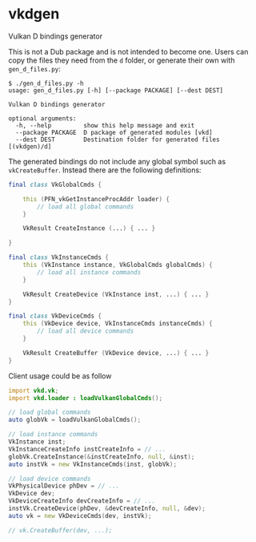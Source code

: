 # vkdgen

Vulkan D bindings generator

This is not a Dub package and is not intended to become one. Users can copy
the files they need from the `d` folder, or generate their own with
`gen_d_files.py`:
```
$ ./gen_d_files.py -h
usage: gen_d_files.py [-h] [--package PACKAGE] [--dest DEST]

Vulkan D bindings generator

optional arguments:
  -h, --help         show this help message and exit
  --package PACKAGE  D package of generated modules [vkd]
  --dest DEST        Destination folder for generated files [(vkdgen)/d]
```

The generated bindings do not include any global symbol such as `vkCreateBuffer`.
Instead there are the following definitions:
```d
final class VkGlobalCmds {

    this (PFN_vkGetInstanceProcAddr loader) {
        // load all global commands
    }

    VkResult CreateInstance (...) { ... }

}

final class VkInstanceCmds {
    this (VkInstance instance, VkGlobalCmds globalCmds) {
        // load all instance commands
    }

    VkResult CreateDevice (VkInstance inst, ...) { ... }
}

final class VkDeviceCmds {
    this (VkDevice device, VkInstanceCmds instanceCmds) {
        // load all device commands
    }

    VkResult CreateBuffer (VkDevice device, ...) { ... }
}
```
Client usage could be as follow
```d
import vkd.vk;
import vkd.loader : loadVulkanGlobalCmds();

// load global commands
auto globVk = loadVulkanGlobalCmds();

// load instance commands
VkInstance inst;
VkInstanceCreateInfo instCreateInfo = // ...
globVk.CreateInstance(&instCreateInfo, null, &inst);
auto instVk = new VkInstanceCmds(inst, globVk);

// load device commands
VkPhysicalDevice phDev = // ...
VkDevice dev;
VkDeviceCreateInfo devCreateInfo = // ...
instVk.CreateDevice(phDev, &devCreateInfo, null, &dev);
auto vk = new VkDeviceCmds(dev, instVk);

// vk.CreateBuffer(dev, ...);
```
